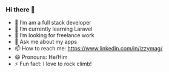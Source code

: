 ### Hi there 👋






- 🔭 I’m am a full stack developer
- 🌱 I’m currently learning Laravel
- 👯 I’m looking for freelance work
- 💬 Ask me about my apps
- 📫 How to reach me: https://www.linkedin.com/in/izzymag/
- 😄 Pronouns: He/Him
- ⚡ Fun fact: I love to rock climb!
